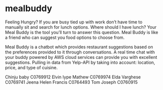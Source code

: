 # mealbuddy

Feeling Hungry? If you are busy tied up with work don’t have time to manually sit and search for lunch options.
Where should I have lunch? Your Meal Buddy is the tool you’ll turn to answer this question. Meal Buddy is like a friend who can suggest you food options to choose from.

Meal Buddy is a chatbot which provides restaurant suggestions based on the preferences provided to it through conversations. A real time chat with your buddy powered by AWS cloud services can provide you with excellent suggestions. Pulling in data from Yelp-API by taking into account: location, price, and type of cuisine.


Chinju baby C0769912
Elvin Iype Mathew C0769974
Elda Varghese C0769741
Jeena Helen Francis C0764493
Tom Joseph C0760915
